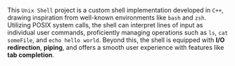 This `Unix Shell` project is a custom shell implementation developed in `C++`, drawing inspiration from well-known environments like `bash` and `zsh`. Utilizing POSIX system calls, the shell can interpret lines of input as individual user commands, proficiently managing operations such as `ls`, `cat someFile`, and `echo hello world`. Beyond this, the shell is equipped with **I/O redirection**, **piping**, and offers a smooth user experience with features like **tab completion**.
